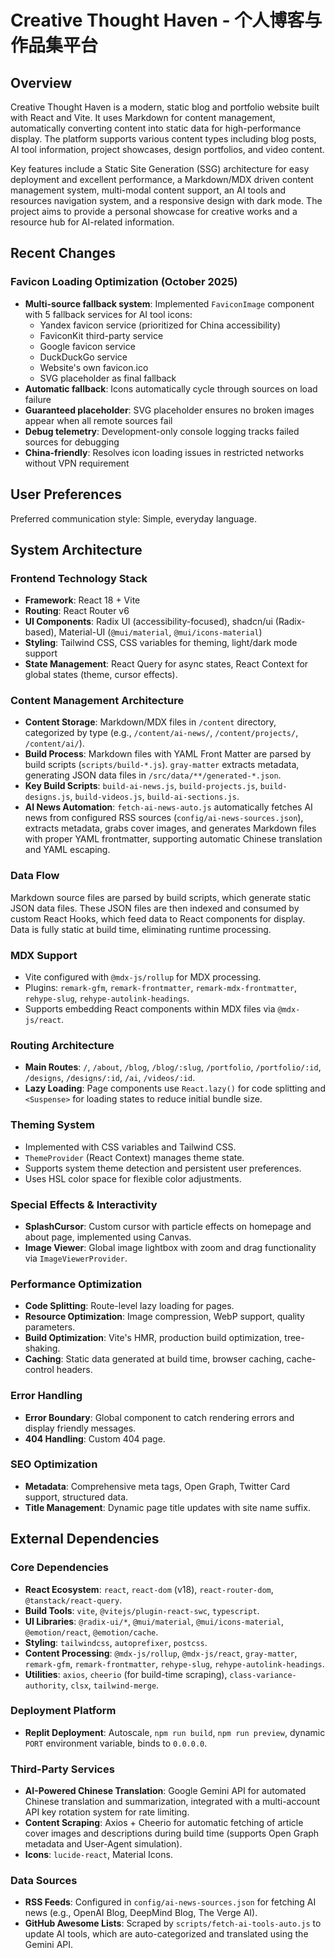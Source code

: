 # Creative Thought Haven - 个人博客与作品集平台

## Overview

Creative Thought Haven is a modern, static blog and portfolio website built with React and Vite. It uses Markdown for content management, automatically converting content into static data for high-performance display. The platform supports various content types including blog posts, AI tool information, project showcases, design portfolios, and video content.

Key features include a Static Site Generation (SSG) architecture for easy deployment and excellent performance, a Markdown/MDX driven content management system, multi-modal content support, an AI tools and resources navigation system, and a responsive design with dark mode. The project aims to provide a personal showcase for creative works and a resource hub for AI-related information.

## Recent Changes

### Favicon Loading Optimization (October 2025)
- **Multi-source fallback system**: Implemented `FaviconImage` component with 5 fallback services for AI tool icons:
  - Yandex favicon service (prioritized for China accessibility)
  - FaviconKit third-party service
  - Google favicon service
  - DuckDuckGo service
  - Website's own favicon.ico
  - SVG placeholder as final fallback
- **Automatic fallback**: Icons automatically cycle through sources on load failure
- **Guaranteed placeholder**: SVG placeholder ensures no broken images appear when all remote sources fail
- **Debug telemetry**: Development-only console logging tracks failed sources for debugging
- **China-friendly**: Resolves icon loading issues in restricted networks without VPN requirement

## User Preferences

Preferred communication style: Simple, everyday language.

## System Architecture

### Frontend Technology Stack
- **Framework**: React 18 + Vite
- **Routing**: React Router v6
- **UI Components**: Radix UI (accessibility-focused), shadcn/ui (Radix-based), Material-UI (`@mui/material`, `@mui/icons-material`)
- **Styling**: Tailwind CSS, CSS variables for theming, light/dark mode support
- **State Management**: React Query for async states, React Context for global states (theme, cursor effects).

### Content Management Architecture
- **Content Storage**: Markdown/MDX files in `/content` directory, categorized by type (e.g., `/content/ai-news/`, `/content/projects/`, `/content/ai/`).
- **Build Process**: Markdown files with YAML Front Matter are parsed by build scripts (`scripts/build-*.js`). `gray-matter` extracts metadata, generating JSON data files in `/src/data/**/generated-*.json`.
- **Key Build Scripts**: `build-ai-news.js`, `build-projects.js`, `build-designs.js`, `build-videos.js`, `build-ai-sections.js`.
- **AI News Automation**: `fetch-ai-news-auto.js` automatically fetches AI news from configured RSS sources (`config/ai-news-sources.json`), extracts metadata, grabs cover images, and generates Markdown files with proper YAML frontmatter, supporting automatic Chinese translation and YAML escaping.

### Data Flow
Markdown source files are parsed by build scripts, which generate static JSON data files. These JSON files are then indexed and consumed by custom React Hooks, which feed data to React components for display. Data is fully static at build time, eliminating runtime processing.

### MDX Support
- Vite configured with `@mdx-js/rollup` for MDX processing.
- Plugins: `remark-gfm`, `remark-frontmatter`, `remark-mdx-frontmatter`, `rehype-slug`, `rehype-autolink-headings`.
- Supports embedding React components within MDX files via `@mdx-js/react`.

### Routing Architecture
- **Main Routes**: `/`, `/about`, `/blog`, `/blog/:slug`, `/portfolio`, `/portfolio/:id`, `/designs`, `/designs/:id`, `/ai`, `/videos/:id`.
- **Lazy Loading**: Page components use `React.lazy()` for code splitting and `<Suspense>` for loading states to reduce initial bundle size.

### Theming System
- Implemented with CSS variables and Tailwind CSS.
- `ThemeProvider` (React Context) manages theme state.
- Supports system theme detection and persistent user preferences.
- Uses HSL color space for flexible color adjustments.

### Special Effects & Interactivity
- **SplashCursor**: Custom cursor with particle effects on homepage and about page, implemented using Canvas.
- **Image Viewer**: Global image lightbox with zoom and drag functionality via `ImageViewerProvider`.

### Performance Optimization
- **Code Splitting**: Route-level lazy loading for pages.
- **Resource Optimization**: Image compression, WebP support, quality parameters.
- **Build Optimization**: Vite's HMR, production build optimization, tree-shaking.
- **Caching**: Static data generated at build time, browser caching, cache-control headers.

### Error Handling
- **Error Boundary**: Global component to catch rendering errors and display friendly messages.
- **404 Handling**: Custom 404 page.

### SEO Optimization
- **Metadata**: Comprehensive meta tags, Open Graph, Twitter Card support, structured data.
- **Title Management**: Dynamic page title updates with site name suffix.

## External Dependencies

### Core Dependencies
- **React Ecosystem**: `react`, `react-dom` (v18), `react-router-dom`, `@tanstack/react-query`.
- **Build Tools**: `vite`, `@vitejs/plugin-react-swc`, `typescript`.
- **UI Libraries**: `@radix-ui/*`, `@mui/material`, `@mui/icons-material`, `@emotion/react`, `@emotion/cache`.
- **Styling**: `tailwindcss`, `autoprefixer`, `postcss`.
- **Content Processing**: `@mdx-js/rollup`, `@mdx-js/react`, `gray-matter`, `remark-gfm`, `remark-frontmatter`, `rehype-slug`, `rehype-autolink-headings`.
- **Utilities**: `axios`, `cheerio` (for build-time scraping), `class-variance-authority`, `clsx`, `tailwind-merge`.

### Deployment Platform
- **Replit Deployment**: Autoscale, `npm run build`, `npm run preview`, dynamic `PORT` environment variable, binds to `0.0.0.0`.

### Third-Party Services
- **AI-Powered Chinese Translation**: Google Gemini API for automated Chinese translation and summarization, integrated with a multi-account API key rotation system for rate limiting.
- **Content Scraping**: Axios + Cheerio for automatic fetching of article cover images and descriptions during build time (supports Open Graph metadata and User-Agent simulation).
- **Icons**: `lucide-react`, Material Icons.

### Data Sources
- **RSS Feeds**: Configured in `config/ai-news-sources.json` for fetching AI news (e.g., OpenAI Blog, DeepMind Blog, The Verge AI).
- **GitHub Awesome Lists**: Scraped by `scripts/fetch-ai-tools-auto.js` to update AI tools, which are auto-categorized and translated using the Gemini API.